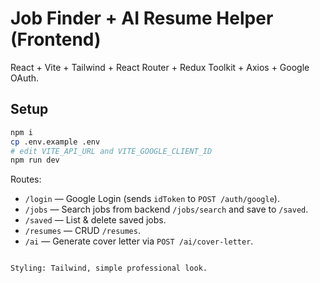 # Job Finder + AI Resume Helper (Frontend)

React + Vite + Tailwind + React Router + Redux Toolkit + Axios + Google OAuth.

## Setup

```bash
npm i
cp .env.example .env
# edit VITE_API_URL and VITE_GOOGLE_CLIENT_ID
npm run dev
```

Routes:
- `/login` — Google Login (sends `idToken` to `POST /auth/google`).
- `/jobs` — Search jobs from backend `/jobs/search` and save to `/saved`.
- `/saved` — List & delete saved jobs.
- `/resumes` — CRUD `/resumes`.
- `/ai` — Generate cover letter via `POST /ai/cover-letter`.
```

Styling: Tailwind, simple professional look.
